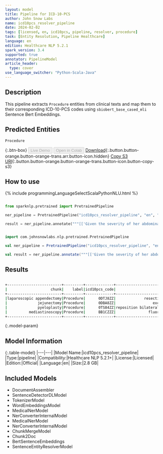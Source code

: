 ```yaml
---
layout: model
title: Pipeline for ICD-10-PCS
author: John Snow Labs
name: icd10pcs_resolver_pipeline
date: 2024-02-02
tags: [licensed, en, icd10pcs, pipeline, resolver, procedure]
task: [Entity Resolution, Pipeline Healthcare]
language: en
edition: Healthcare NLP 5.2.1
spark_version: 3.4
supported: true
annotator: PipelineModel
article_header:
  type: cover
use_language_switcher: "Python-Scala-Java"
---
```


## Description

This pipeline extracts `Procedure` entities from clinical texts and map them to their corresponding ICD-10-PCS codes using `sbiobert_base_cased_mli` Sentence Bert Embeddings.

## Predicted Entities

`Procedure`

{:.btn-box}
<button class="button button-orange" disabled>Live Demo</button>
<button class="button button-orange" disabled>Open in Colab</button>
[Download](https://s3.amazonaws.com/auxdata.johnsnowlabs.com/clinical/models/icd10pcs_resolver_pipeline_en_5.2.1_3.4_1706889924984.zip){:.button.button-orange.button-orange-trans.arr.button-icon.hidden}
[Copy S3 URI](s3://auxdata.johnsnowlabs.com/clinical/models/icd10pcs_resolver_pipeline_en_5.2.1_3.4_1706889924984.zip){:.button.button-orange.button-orange-trans.button-icon.button-copy-s3}

## How to use



<div class="tabs-box" markdown="1">
{% include programmingLanguageSelectScalaPythonNLU.html %}
  
```python

from sparknlp.pretrained import PretrainedPipeline

ner_pipeline = PretrainedPipeline("icd10pcs_resolver_pipeline", "en", "clinical/models")

result = ner_pipeline.annotate("""[['Given the severity of her abdominal examination and her persistence of her symptoms,\n            it is detected that need for laparoscopic appendectomy and possible jejunectomy\n            as well as pyeloplasty. We recommend performing a mediastinoscopy']]""")

```
```scala

import com.johnsnowlabs.nlp.pretrained.PretrainedPipeline

val ner_pipeline = PretrainedPipeline("icd10pcs_resolver_pipeline", "en", "clinical/models")

val result = ner_pipeline.annotate("""[['Given the severity of her abdominal examination and her persistence of her symptoms,\n            it is detected that need for laparoscopic appendectomy and possible jejunectomy\n            as well as pyeloplasty. We recommend performing a mediastinoscopy']]""")

```
</div>

## Results

```bash

+-------------------------+---------+-------------+----------------------------------------------------------------------+----------------------------------------------------------------------+----------------------------------------------------------------------+
|                    chunk|    label|icd10pcs_code|                                                            resolution|                                                             all_codes|                                                       all_resolutions|
+-------------------------+---------+-------------+----------------------------------------------------------------------+----------------------------------------------------------------------+----------------------------------------------------------------------+
|laparoscopic appendectomy|Procedure|      0DTJ8ZZ|             resection of appendix, endo [resection of appendix, endo]|0DTJ8ZZ:::0DT84ZZ:::0DTJ4ZZ:::0WBH4ZZ:::0DTR4ZZ:::0DBJ8ZZ:::0DTG4ZZ...|resection of appendix, endo [resection of appendix, endo]:::resecti...|
|              jejunectomy|Procedure|      0DBA8ZZ|                 excision of jejunum, endo [excision of jejunum, endo]|0DBA8ZZ:::0DTA8ZZ:::0D5A8ZZ:::0DLA8ZZ:::0DBA8ZX:::0DT88ZZ:::0DCA8ZZ...|excision of jejunum, endo [excision of jejunum, endo]:::resection o...|
|              pyeloplasty|Procedure|      0TS84ZZ|reposition bilateral ureters, perc endo approach [reposition bilate...|0TS84ZZ:::0TS74ZZ:::069B3ZZ:::06SB3ZZ:::0TR74JZ:::0TQ43ZZ:::049A3ZZ...|reposition bilateral ureters, perc endo approach [reposition bilate...|
|          mediastinoscopy|Procedure|      BB1CZZZ|               fluoroscopy of mediastinum [fluoroscopy of mediastinum]|BB1CZZZ:::0WJC4ZZ:::BB4CZZZ:::0WJC3ZZ:::0WHC33Z:::0WHC43Z:::0WHC3YZ...|fluoroscopy of mediastinum [fluoroscopy of mediastinum]:::inspectio...|
+-------------------------+---------+-------------+----------------------------------------------------------------------+----------------------------------------------------------------------+----------------------------------------------------------------------+


```

{:.model-param}
## Model Information

{:.table-model}
|---|---|
|Model Name:|icd10pcs_resolver_pipeline|
|Type:|pipeline|
|Compatibility:|Healthcare NLP 5.2.1+|
|License:|Licensed|
|Edition:|Official|
|Language:|en|
|Size:|2.8 GB|

## Included Models

- DocumentAssembler
- SentenceDetectorDLModel
- TokenizerModel
- WordEmbeddingsModel
- MedicalNerModel
- NerConverterInternalModel
- MedicalNerModel
- NerConverterInternalModel
- ChunkMergeModel
- Chunk2Doc
- BertSentenceEmbeddings
- SentenceEntityResolverModel
